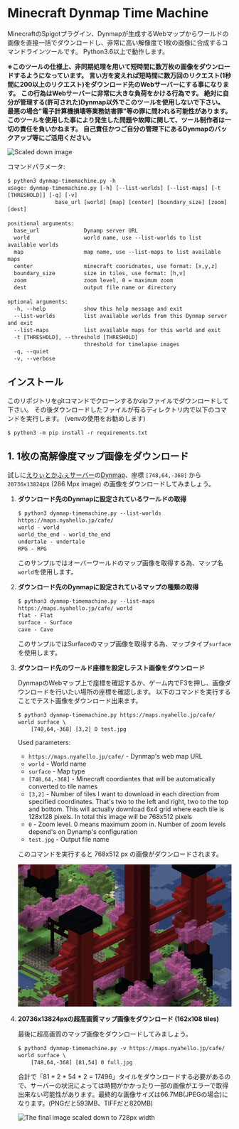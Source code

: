 # Minecraft Dynmap Time Machine

MinecraftのSpigotプラグイン、Dynmapが生成するWebマップからワールドの画像を直接一括でダウンロードし、非常に高い解像度で1枚の画像に合成するコマンドラインツールです。
Python3.6以上で動作します。


**※このツールの仕様上、非同期処理を用いて短時間に数万枚の画像をダウンロードするようになっています。**
**言い方を変えれば短時間に数万回のリクエスト(1秒間に200以上のリクエスト)をダウンロード先のWebサーバーにする事になります。**
**この行為はWebサーバーに非常に大きな負荷をかける行為です。**
**絶対に自分が管理する(許可された)Dynmap以外でこのツールを使用しないで下さい。**
**最悪の場合"電子計算機損壊等業務妨害罪"等の罪に問われる可能性があります。**
**このツールを使用した事により発生した問題や故障に関して、ツール制作者は一切の責任を負いかねます。**
**自己責任かつご自分の管理下にあるDynmapのバックアップ等にご活用ください。**


![Scaled down image](https://raw.githubusercontent.com/noflm/minecraft-dynmap-timemachine/master/sample_imgs/life_81x54_s_comp.jpg)


コマンドパラメータ:

    $ python3 dynmap-timemachine.py -h
    usage: dynmap-timemachine.py [-h] [--list-worlds] [--list-maps] [-t [THRESHOLD]] [-q] [-v]
                   base_url [world] [map] [center] [boundary_size] [zoom] [dest]
    
    positional arguments:
      base_url              Dynamp server URL
      world                 world name, use --list-worlds to list available worlds
      map                   map name, use --list-maps to list available maps
      center                minecraft cooridnates, use format: [x,y,z]
      boundary_size         size in tiles, use format: [h,v]
      zoom                  zoom level, 0 = maximum zoom
      dest                  output file name or directory
    
    optional arguments:
      -h, --help            show this help message and exit
      --list-worlds         list available worlds from this Dynmap server and exit
      --list-maps           list available maps for this world and exit
      -t [THRESHOLD], --threshold [THRESHOLD]
                            threshold for timelapse images
      -q, --quiet
      -v, --verbose

## インストール
このリポジトリをgitコマンドでクローンするかzipファイルでダウンロードして下さい。
その後ダウンロードしたファイルが有るディレクトリ内で以下のコマンドを実行します。
(venvの使用をお勧めします)

    $ python3 -m pip install -r requirements.txt

## 1. 1枚の高解像度マップ画像をダウンロード

試しに[えりぃとかふぇサーバー](https://nyahello.jp/docs/minecraft/elite_cafe/)の[Dynmap](https://maps.nyahello.jp/cafe/)、座標 `[748,64,-368]` から `20736x13824`px (286 Mpx image) の画像をダウンロードしてみましょう。


1. **ダウンロード先のDynmapに設定されているワールドの取得**

   ```
   $ python3 dynmap-timemachine.py --list-worlds https://maps.nyahello.jp/cafe/
   world - world
   world_the_end - world_the_end
   undertale - undertale
   RPG - RPG
   ```

   このサンプルではオーバーワールドのマップ画像を取得する為、マップ名`world`を使用します。

2. **ダウンロード先のDynmapに設定されているマップの種類の取得**

   ```
   $ python3 dynmap-timemachine.py --list-maps https://maps.nyahello.jp/cafe/ world
   flat - Flat
   surface - Surface
   cave - Cave
   ```
    
   このサンプルではSurfaceのマップ画像を取得する為、マップタイプ`surface`を使用します。
   
3. **ダウンロード先のワールド座標を設定しテスト画像をダウンロード**

   DynmapのWebマップ上で座標を確認するか、ゲーム内でF3を押し、画像ダウンロードを行いたい場所の座標を確認します。
   以下のコマンドを実行することでテスト画像をダウンロード出来ます。
   
   ```
   $ python3 dynmap-timemachine.py https://maps.nyahello.jp/cafe/ world surface \
       [748,64,-368] [3,2] 0 test.jpg
   ```
   
   Used parameters:
   
   - `https://maps.nyahello.jp/cafe/` - Dynmap's web map URL
   - `world` - World name
   - `surface` - Map type
   - `[748,64,-368]` - Minecraft coordiantes that will be automatically converted to tile names
   - `[3,2]` - Number of tiles I want to download in each direction from specified coordinates. That's two to the left and right, two to the top and bottom. This will actually download 6x4 grid where each tile is 128x128 pixels. In total this image will be 768x512 pixels
   - `0` - Zoom level. 0 means maximum zoom in. Number of zoom levels depend's on Dynamp's configuration
   - `test.jpg` - Output file name
   
   このコマンドを実行すると 768x512 px の画像がダウンロードされます。
   
   ![Preview from 6x4 grid](https://raw.githubusercontent.com/noflm/minecraft-dynmap-timemachine/master/sample_imgs/cafe_3x2_s.jpg)
   
4. **20736x13824pxの超高画質マップ画像をダウンロード (162x108 tiles)**
   
   最後に超高画質のマップ画像をダウンロードしてみましょう。
   
   ```
   $ python3 dynmap-timemachine.py -v https://maps.nyahello.jp/cafe/ world surface \
       [748,64,-368] [81,54] 0 full.jpg
   ```
   
   合計で「81 * 2 * 54 * 2 = 17496」タイルをダウンロードする必要があるので、サーバーの状況によっては時間がかかったり一部の画像がエラーで取得出来ない可能性があります。最終的な画像サイズは66.7MB(JPEGの場合)になります。(PNGだと593MB、TIFFだと820MB)
   
   ![The final image scaled down to 728px width](https://raw.githubusercontent.com/noflm/minecraft-dynmap-timemachine/master/sample_imgs/cafe_81x54_s_comp.jpg)
